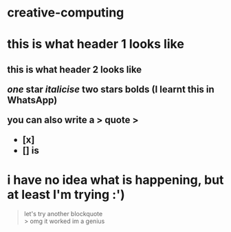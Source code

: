 # creative-computing
<h1> this is what header 1 looks like
<h2> this is what header 2 looks like
  
*one* star *italicise*
**two** stars **bolds** (I learnt this in WhatsApp)
  
you can also write a > quote > 
- [x] 
- [] is  
  
# i have no idea what is happening, but at least I'm trying :') 
> let's try another blockquote 
<br> > omg it worked im a genius
